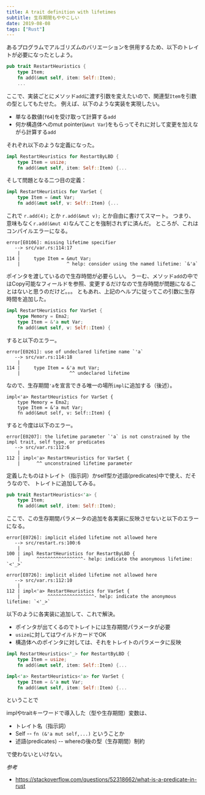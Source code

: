 ```yaml
---
title: A trait definition with lifetimes
subtitle: 生存期間もややこしい
date: 2019-08-08
tags: ["Rust"]
---
```


あるプログラムでアルゴリズムのバリエーションを併用するため、以下のトレイトが必要になったとしよう。

```rust
pub trait RestartHeuristics {
    type Item;
    fn add(&mut self, item: Self::Item);
    ...
```

ここで、実装ごとにメソッド`add`に渡す引数を変えたいので、関連型`Item`を引数の型としてもたせた。
例えば、以下のような実装を実現したい。

- 単なる数値(`f64`)を受け取って計算する`add`
- 何か構造体へのmut pointer(`&mut Var`)をもらってそれに対して変更を加えながら計算する`add`

それぞれ以下のような定義になった。

```rust
impl RestartHeuristics for RestartByLBD {
    type Item = usize;
    fn add(&mut self, item: Self::Item) {...
```

そして問題となる二つ目の定義：

```rust
impl RestartHeuristics for VarSet {
    type Item = &mut Var;
    fn add(&mut self, v: Self::Item) {...
```

これで `r.add(4);` とか `r.add(&mut v);` とか自由に書けてスマート。
つまり、意味もなく`r.add(&mut 4)`なんてことを強制されずに済んだ。
ところが、これはコンパイルエラーになる。

```
error[E0106]: missing lifetime specifier
   --> src/var.rs:114:17
    |
114 |     type Item = &mut Var;
    |                 ^ help: consider using the named lifetime: `&'a`
```

ポインタを渡しているので生存時間が必要らしい。
うーむ、メソッド`add`の中ではCopy可能なフィールドを参照、変更するだけなので生存時間が問題になることはないと思うのだけど。。。
ともあれ、上記のヘルプに従ってこの引数に生存時間を追加した。


```rust
impl RestartHeuristics for VarSet {
    type Memory = Ema2;
    type Item = &'a mut Var;
    fn add(&mut self, v: Self::Item) {
```

すると以下のエラー。

```
error[E0261]: use of undeclared lifetime name `'a`
   --> src/var.rs:114:18
    |
114 |     type Item = &'a mut Var;
    |                  ^^ undeclared lifetime
```

なので、生存期間`'a`を宣言できる唯一の場所`impl`に追加する（後述）。

```
impl<'a> RestartHeuristics for VarSet {
    type Memory = Ema2;
    type Item = &'a mut Var;
    fn add(&mut self, v: Self::Item) {
```

すると今度は以下のエラー。

```
error[E0207]: the lifetime parameter `'a` is not constrained by the impl trait, self type, or predicates
   --> src/var.rs:112:6
    |
112 | impl<'a> RestartHeuristics for VarSet {
    |      ^^ unconstrained lifetime parameter
```

定義したものはトレイト（指示詞）かself型か述語(predicates)中で使え、だそうなので、
トレイトに追加してみる。

```rust
pub trait RestartHeuristics<'a> {
    type Item;
    fn add(&mut self, item: Self::Item);
```

ここで、この生存期間パラメータの追加を各実装に反映させないと以下のエラーになる。

```
error[E0726]: implicit elided lifetime not allowed here
   --> src/restart.rs:100:6
    |
100 | impl RestartHeuristics for RestartByLBD {
    |      ^^^^^^^^^^^^^^^^^- help: indicate the anonymous lifetime: `<'_>`

error[E0726]: implicit elided lifetime not allowed here
   --> src/var.rs:112:10
    |
112 | impl<'a> RestartHeuristics for VarSet {
    |          ^^^^^^^^^^^^^^^^^- help: indicate the anonymous lifetime: `<'_>`
```

以下のように各実装に追加して、これで解決。

- ポインタが出てくるのでトレイトには生存期間パラメータが必要
- `usize`に対してはワイルドカードでOK
- 構造体へのポインタに対しては、それをトレイトのパラメータに反映

```rust
impl RestartHeuristics<'_> for RestartByLBD {
    type Item = usize;
    fn add(&mut self, item: Self::Item) {...
```	
	
```rust
impl<'a> RestartHeuristics<'a> for VarSet {
    type Item = &'a mut Var;
    fn add(&mut self, item: Self::Item) {...
```

ということで

implやtraitキーワードで導入した（型や生存期間）変数は、

- トレイト名（指示詞）
- Self -- `fn (&'a mut self,...)` ということか 
- 述語(predicates) -- whereの後の型（生存期間）制約

で使わないといけない。

*参考*

- https://stackoverflow.com/questions/52318662/what-is-a-predicate-in-rust
